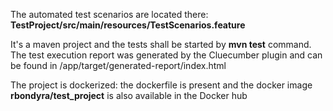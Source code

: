 The automated test scenarios are located there: **TestProject/src/main/resources/TestScenarios.feature** 

It's a maven project and the tests shall be started by **mvn test** command.
The test execution report was generated by the Cluecumber plugin and can be found in /app/target/generated-report/index.html

The project is dockerized: the dockerfile is present and the docker image **rbondyra/test_project** is also available in the Docker hub
